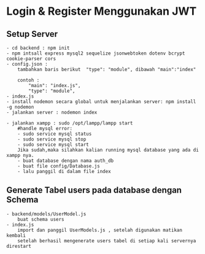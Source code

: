 # Login & Register Menggunakan JWT

## Setup Server

    - cd backend : npm init
    - npm intsall express mysql2 sequelize jsonwebtoken dotenv bcrypt cookie-parser cors
    - config.json :
        tambahkan baris berikut  "type": "module", dibawah "main":"index"

        contoh :
            "main": "index.js",
            "type": "module",
    - index.js
    - install nodemon secara global untuk menjalankan server: npm install -g nodemon
    - jalankan server : nodemon index

    - jalankan xampp : sudo /opt/lampp/lampp start
        #handle mysql error:
        - sudo service mysql status
        - sudo service mysql stop
        - sudo service mysql start
        Jika sudah,maka silahkan kalian running mysql database yang ada di xampp nya.
        - buat database dengan nama auth_db
        - buat file config/Database.js
        - lalu panggil di dalam file index

## Generate Tabel users pada database dengan Schema

    - backend/models/UserModel.js
        buat schema users
    - index.js
        import dan panggil UserModels.js , setelah digunakan matikan kembali
        setelah berhasil mengenerate users tabel di setiap kali servernya direstart
